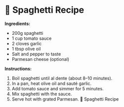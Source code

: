 # 🍝 Spaghetti Recipe

**Ingredients:**
- 200g spaghetti
- 1 cup tomato sauce
- 2 cloves garlic
- 1 tbsp olive oil
- Salt and pepper to taste
- Parmesan cheese (optional)

**Instructions:**
1. Boil spaghetti until al dente (about 8–10 minutes).
2. In a pan, heat olive oil and sauté garlic.
3. Add tomato sauce and simmer for 5 minutes.
4. Mix spaghetti with the sauce.
5. Serve hot with grated Parmesan.
🍝 Spaghetti Recipe
